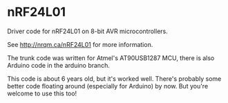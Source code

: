 # nRF24L01
Driver code for nRF24L01 on 8-bit AVR microcontrollers.

See http://nrqm.ca/nRF24L01 for more information.

The trunk code was written for Atmel's AT90USB1287 MCU, there is also Arduino code in the arduino branch.

This code is about 6 years old, but it's worked well.  There's probably some better code floating around (especially for Arduino) by now.  But you're welcome to use this too!